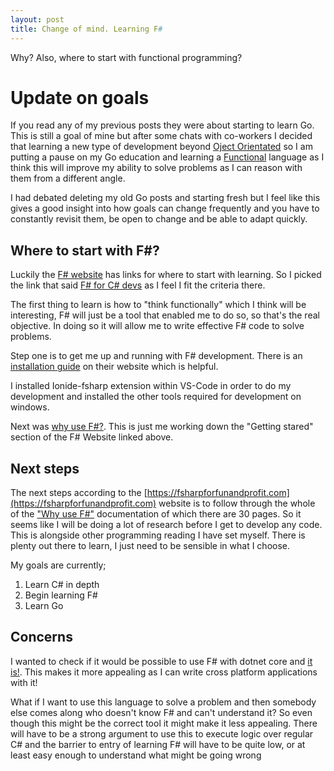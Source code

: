 ```yaml
---
layout: post
title: Change of mind. Learning F#
---
```


Why? Also, where to start with functional programming?

# Update on goals

If you read any of my previous posts they were about starting to learn Go. This is still a goal of mine but after some chats with co-workers I decided that learning a new type of development beyond [Oject Orientated](https://en.wikipedia.org/wiki/Object-oriented_programming) so I am putting a pause on my Go education and learning a [Functional](https://en.wikipedia.org/wiki/Object-oriented_programming) language as I think this will improve my ability to solve problems as I can reason with them from a different angle.

I had debated deleting my old Go posts and starting fresh but I feel like this gives a good insight into how goals can change frequently and you have to constantly revisit them, be open to change and be able to adapt quickly.

## Where to start with F#?

Luckily the [F# website](https://fsharp.org/learn.html) has links for where to start with learning. So I picked the link that said [F# for C# devs](https://fsharpforfunandprofit.com/) as I feel I fit the criteria there.

The first thing to learn is how to "think functionally" which I think will be interesting, F# will just be a tool that enabled me to do so, so that's the real objective. In doing so it will allow me to write effective F# code to solve problems.

Step one is to get me up and running with F# development. There is an [installation guide](https://fsharpforfunandprofit.com/installing-and-using/) on their website which is helpful.

I installed Ionide-fsharp extension within VS-Code in order to do my development and installed the other tools required for development on windows.

Next was [why use F#?](https://fsharpforfunandprofit.com/why-use-fsharp/). This is just me working down the "Getting stared" section of the F# Website linked above.

## Next steps

The next steps according to the [https://fsharpforfunandprofit.com](https://fsharpforfunandprofit.com) website is to follow through the whole of the ["Why use F#"](https://fsharpforfunandprofit.com/posts/why-use-fsharp-intro/) documentation of which there are 30 pages. So it seems like I will be doing a lot of research before I get to develop any code. This is alongside other programming reading I have set myself. There is plenty out there to learn, I just need to be sensible in what I choose.

My goals are currently;

1. Learn C# in depth
2. Begin learning F#
3. Learn Go

## Concerns

I wanted to check if it would be possible to use F# with dotnet core and [it is!](https://docs.microsoft.com/en-us/dotnet/fsharp/get-started/get-started-command-line). This makes it more appealing as I can write cross platform applications with it!

What if I want to use this language to solve a problem and then somebody else comes along who doesn't know F# and can't understand it? So even though this might be the correct tool it might make it less appealing. There will have to be a strong argument to use this to execute logic over regular C# and the barrier to entry of learning F# will have to be quite low, or at least easy enough to understand what might be going wrong